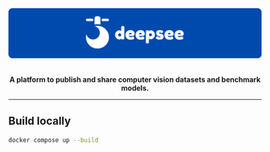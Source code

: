 <div align='center'>

<img alt='deepsee' src='media/deepsee-banner.png' width='800px' style='max-width: 100%;'>

<br/>
<br/>

**A platform to publish and share computer vision datasets and benchmark models.**

______________________________________________________________________

</div>

## Build locally

```bash
docker compose up --build
```
